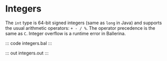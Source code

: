# Integers

The `int` type is 64-bit signed integers (same as `long` in Java) and supports the usual arithmetic operators: `+ - / %`. The operator precedence is the same as `C`. Integer overflow is a runtime error in Ballerina.

::: code integers.bal :::

::: out integers.out :::